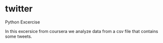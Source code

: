 # twitter
Python Excercise

In this excersice from coursera we analyze data from a csv file that contains some tweets.
